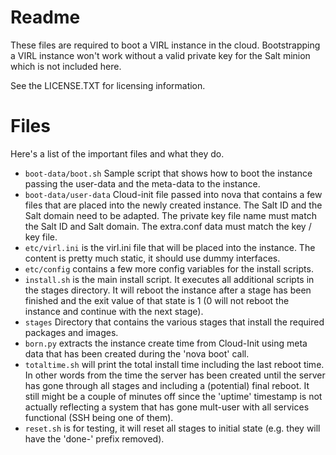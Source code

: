 # Readme
These files are required to boot a VIRL instance in the cloud. Bootstrapping a VIRL instance won't work without a valid private key for the Salt minion which is not included here.

See the LICENSE.TXT for licensing information.

# Files
Here's a list of the important files and what they do.

* `boot-data/boot.sh` Sample script that shows how to boot the instance passing the user-data and the meta-data to the instance.
* `boot-data/user-data` Cloud-init file passed into nova that contains a few files that are placed into the newly created instance. The Salt ID and the Salt domain need to be adapted. The private key file name must match the Salt ID and Salt domain. The extra.conf data must match the key / key file.
* `etc/virl.ini` is the virl.ini file that will be placed into the instance. The content is pretty much static, it should use dummy interfaces.
* `etc/config` contains a few more config variables for the install scripts.
* `install.sh` is the main install script. It executes all additional scripts in the stages directory. It will reboot the instance after a stage has been finished and the exit value of that state is 1 (0 will not reboot the instance and continue with the next stage).
* `stages` Directory that contains the various stages that install the required packages and images.
* `born.py` extracts the instance create time from Cloud-Init using meta data that has been created during the 'nova boot' call.
* `totaltime.sh` will print the total install time including the last reboot time. In other words from the time the server has been created until the server has gone through all stages and including a (potential) final reboot. It still might be a couple of minutes off since the 'uptime' timestamp is not actually reflecting a system that has gone mult-user with all services functional (SSH being one of them).
* `reset.sh` is for testing, it will reset all stages to initial state (e.g. they will have the 'done-' prefix removed).

